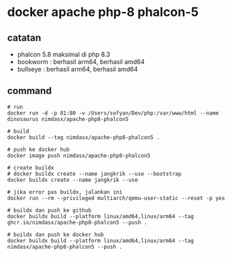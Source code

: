 # docker apache php-8 phalcon-5

## catatan
- phalcon 5.8 maksimal di php 8.3
- bookworm : berhasil arm64, berhasil amd64
- bullseye : berhasil arm64, berhasil amd64

## command
````
# run
docker run -d -p 81:80 -v /Users/sofyan/Dev/php:/var/www/html --name dinosaurus nimdasx/apache-php8-phalcon5

# build
docker build --tag nimdasx/apache-php8-phalcon5 . 

# push ke docker hub
docker image push nimdasx/apache-php8-phalcon5

# create buildx
# docker buildx create --name jangkrik --use --bootstrap 
docker buildx create --name jangkrik --use

# jika error pas buildx, jalankan ini
docker run --rm --privileged multiarch/qemu-user-static --reset -p yes

# buildx dan push ke github
docker buildx build --platform linux/amd64,linux/arm64 --tag ghcr.io/nimdasx/apache-php8-phalcon5 --push .

# buildx dan push ke docker hub
docker buildx build --platform linux/amd64,linux/arm64 --tag nimdasx/apache-php8-phalcon5 --push .


````
